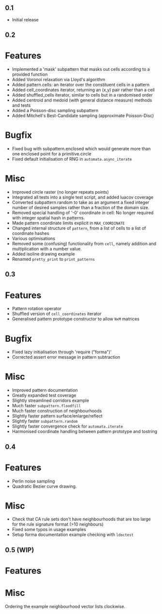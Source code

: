 0.1
---
- Initial release

0.2
---

# Features
- Implemented a 'mask' subpattern that masks out cells according to a provided
  function
- Added Voronoi relaxation via Lloyd's algorithm
- Added pattern.cells: an iterator over the constituent cells in a pattern
- Added cell_coordinates iterator, returning an (x,y) pair rather than a cell
- Added shuffled_cells iterator, similar to cells but in a randomised order
- Added centroid and medoid (with general distance measure) methods and tests
- Added a Poisson-disc sampling subpattern
- Added Mitchell's Best-Candidate sampling (approximate Poisson-Disc)

# Bugfix
- Fixed bug with subpattern.enclosed which would generate more than one enclosed
  point for a primitive.circle
- Fixed default initialisation of RNG in `automata.async_iterate`

# Misc
- Improved circle raster (no longer repeats points)
- Integrated all tests into a single test script, and added luacov coverage
- Converted subpattern.random to take as an argument a fixed integer number of
  desired samples rather than a fraction of the domain size.
- Removed special handling of '-0' coordinate in cell: No longer required with
  integer spatial hash in patterns.
- Made pattern coordinate limits explicit in `MAX_COORDINATE`
- Changed internal structure of `pattern`, from a list of cells to a list of
  coordinate hashes
- Various optimisations
- Removed some (confusing) functionality from `cell`, namely addition and
  multiplication with a number value.
- Added isoline drawing example
- Renamed `pretty_print` to `print_patterns`

0.3
---

# Features
- Pattern rotation operator
- Shuffled version of `cell_coordinates` iterator
- Generalised pattern prototype constructor to allow `NxM` matrices 

# Bugfix
- Fixed lazy initialisation through 'require ("forma")'
- Corrected assert error message in pattern subtraction

# Misc
- Improved pattern documentation
- Greatly expanded test coverage
- Slightly streamlined corridors example
- Much faster `subpattern.floodfill`
- Much faster construction of neighbourhoods
- Slightly faster pattern surface/enlarge/reflect
- Slightly faster `subpattern.random`
- Slightly faster convergence check for `automata.iterate`
- Harmonised coordinate handling between pattern prototype and tostring
  

0.4
---------

# Features
- Perlin noise sampling
- Quadratic Bezier curve drawing.

# Misc
 - Check that CA rule sets don't have neighbourhoods that are too large for 
   the rule signature format (>10 neighbours)
 - Fixed some typos in usage examples
 - Setup forma documentation example checking with `ldoctest`

0.5 (WIP)
---------

# Features

# Misc
Ordering the example neighbourhood vector lists clockwise.
